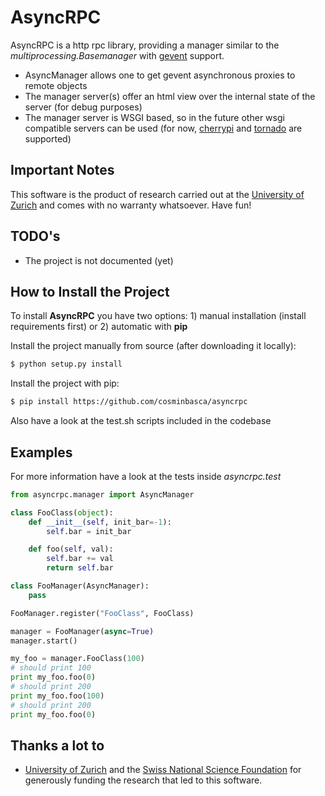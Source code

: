 AsyncRPC
========

AsyncRPC is a http rpc library, providing a manager similar to the *multiprocessing.Basemanager* with [gevent](http://www.gevent.org/) support.
* AsyncManager allows one to get gevent asynchronous proxies to remote objects
* The manager server(s) offer an html view over the internal state of the server (for debug purposes)
* The manager server is WSGI based, so in the future other wsgi compatible servers can be used (for now, [cherrypi](http://www.cherrypy.org/) and [tornado](http://www.tornadoweb.org/) are supported) 

Important Notes
---------------
This software is the product of research carried out at the [University of Zurich](http://www.ifi.uzh.ch/ddis.html) and comes with no warranty whatsoever. Have fun!

TODO's
------
* The project is not documented (yet)

How to Install the Project
--------------------------
To install **AsyncRPC** you have two options: 1) manual installation (install requirements first) or 2) automatic with **pip**

Install the project manually from source (after downloading it locally):
```sh
$ python setup.py install
```

Install the project with pip:
```sh
$ pip install https://github.com/cosminbasca/asyncrpc
```

Also have a look at the test.sh scripts included in the codebase 

Examples
--------

For more information have a look at the tests inside *asyncrpc.test*

```python
from asyncrpc.manager import AsyncManager

class FooClass(object):
    def __init__(self, init_bar=-1):
        self.bar = init_bar

    def foo(self, val):
        self.bar += val
        return self.bar

class FooManager(AsyncManager):
    pass

FooManager.register("FooClass", FooClass)

manager = FooManager(async=True)
manager.start()

my_foo = manager.FooClass(100)
# should print 100
print my_foo.foo(0)
# should print 200
print my_foo.foo(100)
# should print 200
print my_foo.foo(0)
```

Thanks a lot to
---------------
* [University of Zurich](http://www.ifi.uzh.ch/ddis.html) and the [Swiss National Science Foundation](http://www.snf.ch/en/Pages/default.aspx) for generously funding the research that led to this software.
